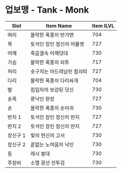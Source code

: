 #  업보맹 -  Tank -  Monk

| Slot | Item Name | Item ILVL |
|------|-----------|-----------|
| 머리 | 몰락한 폭풍의 반가면 | 704 |
| 목 | 토석인 장인 정신의 아뮬렛 | 727 |
| 어깨 | 죽음결속 어깨덧대 | 730 |
| 가슴 | 몰락한 폭풍의 외투 | 717 |
| 허리 | 솟구치는 아드레날린 죔쇠띠 | 727 |
| 다리 | 몰락한 폭풍의 다리싸개 | 704 |
| 발 | 침입자의 보강된 덧신 | 730 |
| 손목 | 룬낙인 완장 | 727 |
| 손 | 몰락한 폭풍의 손아귀 | 730 |
| 반지 1 | 토석인 장인 정신의 반지 | 727 |
| 반지 2 | 토석인 장인 정신의 반지 | 727 |
| 장신구 1 | 빛의 헌신의 고서 | 730 |
| 장신구 2 | 끝없는 노여움의 낙인 | 730 |
| 등 | 레시 붕대 | 730 |
| 주장비 | 소멸 광선 전투검 | 730 |
